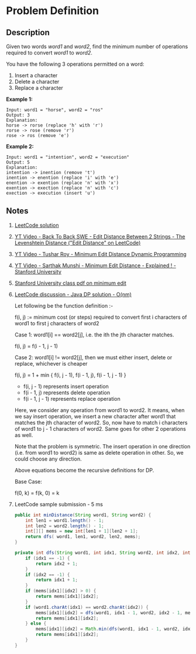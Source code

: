 # Problem Definition

## Description

Given two words _word1_ and _word2_, find the minimum number of operations required to convert _word1_ to _word2_.

You have the following 3 operations permitted on a word:

1. Insert a character
2. Delete a character
3. Replace a character

**Example 1:**

```plaintext
Input: word1 = "horse", word2 = "ros"
Output: 3
Explanation:
horse -> rorse (replace 'h' with 'r')
rorse -> rose (remove 'r')
rose -> ros (remove 'e')
```

**Example 2:**

```plaintext
Input: word1 = "intention", word2 = "execution"
Output: 5
Explanation:
intention -> inention (remove 't')
inention -> enention (replace 'i' with 'e')
enention -> exention (replace 'n' with 'x')
exention -> exection (replace 'n' with 'c')
exection -> execution (insert 'u')
```

## Notes

1. [LeetCode solution](https://leetcode.com/problems/edit-distance/solution/)
1. [YT Video - Back To Back SWE - Edit Distance Between 2 Strings - The Levenshtein Distance ("Edit Distance" on LeetCode)](https://www.youtube.com/watch?v=MiqoA-yF-0M)
1. [YT Video - Tushar Roy - Minimum Edit Distance Dynamic Programming](https://www.youtube.com/watch?v=We3YDTzNXEk)
1. [YT Video - Sarthak Munshi - Minimum Edit Distance - Explained ! - Stanford University](https://www.youtube.com/watch?v=Xxx0b7djCrs)
1. [Stanford University class pdf on minimum edit](https://web.stanford.edu/class/cs124/lec/med.pdf)
1. [LeetCode discussion - Java DP solution - O(nm)](https://leetcode.com/explore/interview/card/google/64/dynamic-programming-4/438/discuss/25849/Java-DP-solution-O(nm))

    Let following be the function definition :-

    f(i, j) := minimum cost (or steps) required to convert first i characters of word1 to first j characters of word2

    Case 1: word1[i] == word2[j], i.e. the ith the jth character matches.

    f(i, j) = f(i - 1, j - 1)

    Case 2: word1[i] != word2[j], then we must either insert, delete or replace, whichever is cheaper

    f(i, j) = 1 + min { f(i, j - 1), f(i - 1, j), f(i - 1, j - 1) }

    * f(i, j - 1) represents insert operation
    * f(i - 1, j) represents delete operation
    * f(i - 1, j - 1) represents replace operation

    Here, we consider any operation from word1 to word2. It means, when we say insert operation, we insert a new character after word1 that matches the jth character of word2. So, now have to match i characters of word1 to j - 1 characters of word2. Same goes for other 2 operations as well.

    Note that the problem is symmetric. The insert operation in one direction (i.e. from word1 to word2) is same as delete operation in other. So, we could choose any direction.

    Above equations become the recursive definitions for DP.

    Base Case:

    f(0, k) = f(k, 0) = k

1. LeetCode sample submission - 5 ms

    ```java
    public int minDistance(String word1, String word2) {
        int len1 = word1.length() - 1;
        int len2 = word2.length() - 1;
        int[][] mems = new int[len1 + 1][len2 + 1];
        return dfs( word1, len1, word2, len2, mems);
    }

    private int dfs(String word1, int idx1, String word2, int idx2, int[][] mems){
        if (idx1 == -1) {
            return idx2 + 1;
        }
        if (idx2 == -1) {
            return idx1 + 1;
        }
        if (mems[idx1][idx2] > 0) {
            return mems[idx1][idx2];
        }
        if (word1.charAt(idx1) == word2.charAt(idx2)) {
            mems[idx1][idx2] = dfs(word1, idx1 - 1, word2, idx2 - 1, mems);
            return mems[idx1][idx2];
        } else {
            mems[idx1][idx2] = Math.min(dfs(word1, idx1 - 1, word2, idx2 - 1, mems), Math.min(dfs(word1, idx1, word2, idx2 - 1, mems), dfs(word1, idx1 - 1, word2, idx2, mems))) + 1;
            return mems[idx1][idx2];
        }
    }
    ```